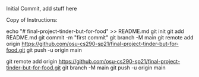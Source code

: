 Initial Commit, add stuff here

Copy of Instructions:

echo "# final-project-tinder-but-for-food" >> README.md
git init
git add README.md
git commit -m "first commit"
git branch -M main
git remote add origin https://github.com/osu-cs290-sp21/final-project-tinder-but-for-food.git
git push -u origin main

git remote add origin https://github.com/osu-cs290-sp21/final-project-tinder-but-for-food.git
git branch -M main
git push -u origin main
